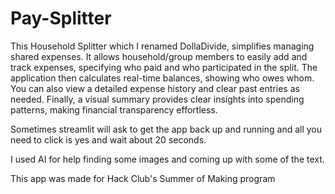 # Pay-Splitter

This Household Splitter which I renamed DollaDivide, simplifies managing shared expenses. It allows household/group members to easily add and track expenses, specifying who paid and who participated in the split. The application then calculates real-time balances, showing who owes whom. You can also view a detailed expense history and clear past entries as needed. Finally, a visual summary provides clear insights into spending patterns, making financial transparency effortless. 

Sometimes streamlit will ask to get the app back up and running and all you need to click is yes and wait about 20 seconds.

I used AI for help finding some images and coming up with some of the text.

This app was made for Hack Club's Summer of Making program
